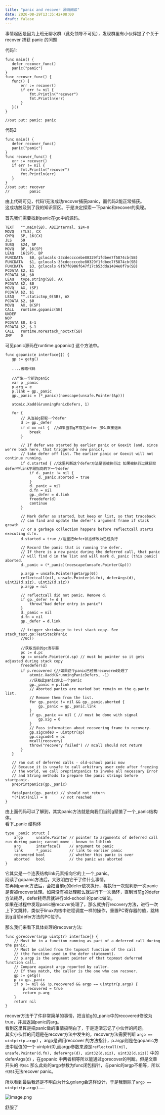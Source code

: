 ```yaml
---
title: "panic and recover 源码阅读"
date: 2020-08-29T13:35:42+08:00
draft: falase
---
```



 事情起因是因为上班无聊水群（此处领导不可见），发现群里有小伙伴提了个关于 recover 捕获 panic 的问题  
 
 代码1:
 
 ```
 func main() {
 	defer recover_func()
 	panic("panic")
 }
 func recover_func() {
 	func() {
 		err := recover()
 		if err != nil {
 			fmt.Println("recover")
 			fmt.Println(err)
 		}
 	}()
 }
 
 //out put: panic: panic
 ```
 
 代码2 
 ```
 func main() {
 	defer recover_func()
 	panic("panic")
 }
 func recover_func() {
 	err := recover()
 	if err != nil {
 		fmt.Println("recover")
 		fmt.Println(err)
 	}
 }
 //out put: recover
 //         panic
 ```
 
 由上代码可见，代码1无法成功recover捕获panic，而代码2能正常捕获。  
 这成功触及到了我的知识盲区。于是决定探索一下panic和recover的奥秘。  
 
 
 首先我们需要找到panic在go中的源码。
 ```$xslt
 TEXT	"".main(SB), ABIInternal, $24-0
 MOVQ	(TLS), CX
 CMPQ	SP, 16(CX)
 JLS	59
 SUBQ	$24, SP
 MOVQ	BP, 16(SP)
 LEAQ	16(SP), BP
 FUNCDATA	$0, gclocals·33cdeccccebe80329f1fdbee7f5874cb(SB)
 FUNCDATA	$1, gclocals·33cdeccccebe80329f1fdbee7f5874cb(SB)
 FUNCDATA	$3, gclocals·9fb7f0986f647f17cb53dda1484e0f7a(SB)
 PCDATA	$2, $1
 PCDATA	$0, $0
 LEAQ	type.string(SB), AX
 PCDATA	$2, $0
 MOVQ	AX, (SP)
 PCDATA	$2, $1
 LEAQ	"".statictmp_0(SB), AX
 PCDATA	$2, $0
 MOVQ	AX, 8(SP)
 CALL	runtime.gopanic(SB)
 UNDEF
 NOP
 PCDATA	$0, $-1
 PCDATA	$2, $-1
 CALL	runtime.morestack_noctxt(SB)
 JMP	0
```
 可见panic源码在runtime.gopanic() 这个方法中。
 
 ```$xslt
func gopanic(e interface{}) {
	gp := getg()
	
	....省略代码
	
    //产生一个新的panic
	var p _panic
	p.arg = e
	p.link = gp._panic
	gp._panic = (*_panic)(noescape(unsafe.Pointer(&p)))

	atomic.Xadd(&runningPanicDefers, 1)

	for {
	    // 从当前g获取一个defer
		d := gp._defer
		if d == nil {  //如果当前g不存在defer 那么直接退出
			break
		}

		// If defer was started by earlier panic or Goexit (and, since we're back here, that triggered a new panic),
		// take defer off list. The earlier panic or Goexit will not continue running.
		if d.started { //这里判断这个defer方法是否被执行过 如果被执行过就获取defer中link字段指向的下一个defer
			if d._panic != nil {
				d._panic.aborted = true
			}
			d._panic = nil
			d.fn = nil
			gp._defer = d.link
			freedefer(d)
			continue
		}

		// Mark defer as started, but keep on list, so that traceback
		// can find and update the defer's argument frame if stack growth
		// or a garbage collection happens before reflectcall starts executing d.fn.
		d.started = true //这里把defer状态修改为已经执行

		// Record the panic that is running the defer.
		// If there is a new panic during the deferred call, that panic
		// will find d in the list and will mark d._panic (this panic) aborted.
		d._panic = (*_panic)(noescape(unsafe.Pointer(&p)))

		p.argp = unsafe.Pointer(getargp(0))
		reflectcall(nil, unsafe.Pointer(d.fn), deferArgs(d), uint32(d.siz), uint32(d.siz))
		p.argp = nil

		// reflectcall did not panic. Remove d.
		if gp._defer != d {
			throw("bad defer entry in panic")
		}
		d._panic = nil
		d.fn = nil
		gp._defer = d.link

		// trigger shrinkage to test stack copy. See stack_test.go:TestStackPanic
		//GC()

        //获取当前的pc寄存器
		pc := d.pc
		sp := unsafe.Pointer(d.sp) // must be pointer so it gets adjusted during stack copy
		freedefer(d)
		if p.recovered {//如果这个panic已经被recovered处理了
			atomic.Xadd(&runningPanicDefers, -1)
            //获取此panic的上一个panic
			gp._panic = p.link
			// Aborted panics are marked but remain on the g.panic list.
			// Remove them from the list.
			for gp._panic != nil && gp._panic.aborted {
				gp._panic = gp._panic.link
			}
			if gp._panic == nil { // must be done with signal
				gp.sig = 0
			}
			// Pass information about recovering frame to recovery.
			gp.sigcode0 = uintptr(sp)
			gp.sigcode1 = pc
			mcall(recovery)
			throw("recovery failed") // mcall should not return
		}
	}

	// ran out of deferred calls - old-school panic now
	// Because it is unsafe to call arbitrary user code after freezing
	// the world, we call preprintpanics to invoke all necessary Error
	// and String methods to prepare the panic strings before startpanic.
	preprintpanics(gp._panic)

	fatalpanic(gp._panic) // should not return
	*(*int)(nil) = 0      // not reached
}

```

由上面代码可以了解到，其实panic方法就是向我们当前g赋值了一个_panic结构体。  
看下_panic 结构体
```$xslt
type _panic struct {
	argp      unsafe.Pointer // pointer to arguments of deferred call run during panic; cannot move - known to liblink
	arg       interface{}    // argument to panic
	link      *_panic        // link to earlier panic
	recovered bool           // whether this panic is over
	aborted   bool           // the panic was aborted
}
```

它其实是一个连表结构link元素指向它的上一个_panic。  
阅读了gopanic方法后，大致明白它干了件什么事情。  
在再用panic方法后，会把当前g的defer依次执行，每执行一次就判断一次panic是否被recover处理。如果没有被处理那么就进行下一次循环，直到当前g的defer方法耗尽，defer耗尽后就进行old-school 的panic做法。  
如果在过程中发现panic被recover处理了，那么就执行recovery方法，进行一次上下文跳转，类似于linux内核中进程调度一样的操作，重置PC寄存器的值，跳转到g当前defer方法的PC位子。


那么我们来看下具体处理的recover方法:
```cassandraql
func gorecover(argp uintptr) interface{} {
	// Must be in a function running as part of a deferred call during the panic.
	// Must be called from the topmost function of the call
	// (the function used in the defer statement).
	// p.argp is the argument pointer of that topmost deferred function call.
	// Compare against argp reported by caller.
	// If they match, the caller is the one who can recover.
	gp := getg()
	p := gp._panic
	if p != nil && !p.recovered && argp == uintptr(p.argp) {
		p.recovered = true
		return p.arg
	}
	return nil
}

```

recover方法干了件非常简单的事情，把当前g的_panic中的recovered修改为true，并且返回panic的arg。  
看到这里算是把panic做的事情搞明白了，于是逐渐忘记了小伙伴的问题。  
其实小伙伴的问题是在recover方法中发生的，recover方法需要判断  `argp == uintptr(p.argp)` ，argp是调用reccover 的方法指针，p.argp则是在gopanic方法中赋值的一个 uintptr(0),而argp参数来源是`reflectcall(nil, unsafe.Pointer(d.fn), deferArgs(d), uint32(d.siz), uint32(d.siz))` 中的  deferArgs(d) ，在gopanic 中两者相等所以能通过gorecover的判断。但是文章开头的 `代码1` 那么此处的argp参数为func闭包指针，与panic的argp不相等，所以`代码1`无法recover panic。  

所以看到最后我还是不明白为什么golang会这样设计，于是我删除了`argp == uintptr(p.argp)`.....

![image.png](https://soyum2222.github.io/images/image01.png "image")

舒服了



